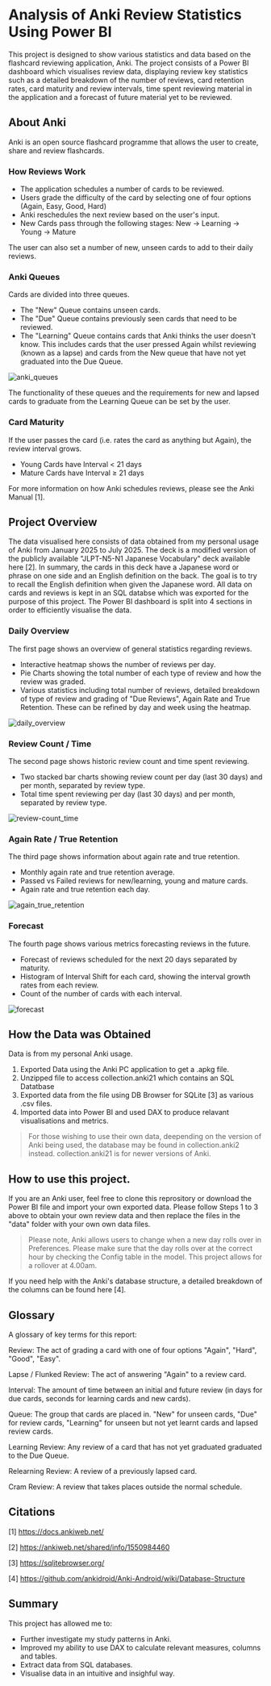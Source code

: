 # Analysis of Anki Review Statistics Using Power BI 
This project is designed to show various statistics and data based on the flashcard reviewing application, Anki.
The project consists of a Power BI dashboard which visualises review data, displaying review key statistics such as a detailed
breakdown of the number of reviews, card retention rates, card maturity and review intervals, time spent reviewing material in the
application and a forecast of future material yet to be reviewed.

## About Anki
Anki is an open source flashcard programme that allows the user to create, share and review flashcards. 

### How Reviews Work
* The application schedules a number of cards to be reviewed.
* Users grade the difficulty of the card by selecting one of four options (Again, Easy, Good, Hard)
* Anki reschedules the next review based on the user's input.
* New Cards pass through the following stages: New -> Learning -> Young -> Mature

The user can also set a number of new, unseen cards to add to their daily reviews.

### Anki Queues
Cards are divided into three queues. 
* The "New" Queue contains unseen cards.
* The "Due" Queue contains previously seen cards that need to be reviewed.
* The "Learning" Queue contains cards that Anki thinks the user doesn't know. This includes cards that the user pressed Again whilst reviewing (known as a lapse) and cards from the New queue that have not yet graduated into the Due Queue.

![anki_queues](Images/anki_kDE8jHGK9L.png)

The functionality of these queues and the requirements for new and lapsed cards to graduate from the Learning Queue can be set by the user.

### Card Maturity
If the user passes the card (i.e. rates the card as anything but Again), the review interval grows.
* Young Cards have Interval < 21 days
* Mature Cards have Interval ≥ 21 days

For more information on how Anki schedules reviews, please see the Anki Manual [1].

## Project Overview
The data visualised here consists of data obtained from my personal usage of Anki from January 2025 to July 2025. The deck is a modified
version of the publicly available "JLPT-N5-N1 Japanese Vocabulary" deck available here [2]. In summary, the cards in this deck have a
Japanese word or phrase on one side and an English definition on the back. The goal is to try to recall the English definition when given the
Japanese word. All data on cards and reviews is kept in an SQL databse which was exported for the purpose of this project. The Power BI
dashboard is split into 4 sections in order to efficiently visualise the data.

### Daily Overview
The first page shows an overview of general statistics regarding reviews. 
* Interactive heatmap shows the number of reviews per day.
* Pie Charts showing the total number of each type of review and how the review was graded.
* Various statistics including total number of reviews, detailed breakdown of type of review and grading of "Due Reviews", Again Rate and True Retention. These can be refined by day and week using the heatmap.

![daily_overview](Images/PBIDesktop_Nak85bXaeI.png)

### Review Count / Time
The second page shows historic review count and time spent reviewing.
* Two stacked bar charts showing review count per day (last 30 days) and per month, separated by review type.
* Total time spent reviewing per day (last 30 days) and per month, separated by review type.

![review-count_time](Images/PBIDesktop_PoQG3ntvMW.png)

### Again Rate / True Retention
The third page shows information about again rate and true retention.
* Monthly again rate and true retention average.
* Passed vs Failed reviews for new/learning, young and mature cards.
* Again rate and true retention each day.

![again_true_retention](Images/PBIDesktop_8NF9RuflDB.png)

### Forecast
The fourth page shows various metrics forecasting reviews in the future.
* Forecast of reviews scheduled for the next 20 days separated by maturity.
* Histogram of Interval Shift for each card, showing the interval growth rates from each review.
* Count of the number of cards with each interval.

![forecast](Images/PBIDesktop_xgZEbHbCuv.png)

## How the Data was Obtained
Data is from my personal Anki usage. 

1. Exported Data using the Anki PC application to get a .apkg file.
2. Unzipped file to access collection.anki21 which contains an SQL Datatbase
3. Exported data from the file using DB Browser for SQLite [3] as various .csv files.
4. Imported data into Power BI and used DAX to produce relavant visualisations and metrics.

> For those wishing to use their own data, deepending on the version of Anki being used, the database may be found in collection.anki2 instead. collection.anki21 is for newer versions of Anki. 

## How to use this project.
If you are an Anki user, feel free to clone this reprository or download the Power BI file and import your own exported data. Please follow Steps 1 to 3 above to obtain your own review data and then replace the files in the "data" folder with your own own data files.

 > Please note, Anki allows users to change when a new day rolls over in Preferences. Please make sure that the day rolls over at the correct hour by checking the Config table in the model. This project allows for a rollover at 4.00am.

If you need help with the Anki's database structure, a detailed breakdown of the columns can be found here [4].

##

## Glossary
A glossary of key terms for this report:

Review: The act of grading a card with one of four options "Again", "Hard", "Good", "Easy".

Lapse / Flunked Review: The act of answering "Again" to a review card.

Interval: The amount of time between an initial and future review (in days for due cards, seconds for learning cards and new cards).

Queue: The group that cards are placed in. "New" for unseen cards, "Due" for review cards, "Learning" for unseen but not yet learnt cards and lapsed review cards.

Learning Review: Any review of a card that has not yet graduated graduated to the Due Queue.

Relearning Review: A review of a previously lapsed card.

Cram Review: A review that takes places outside the normal schedule.

## Citations
[1] https://docs.ankiweb.net/

[2] https://ankiweb.net/shared/info/1550984460

[3] https://sqlitebrowser.org/

[4] https://github.com/ankidroid/Anki-Android/wiki/Database-Structure

## Summary
This project has allowed me to:
* Further investigate my study patterns in Anki.
* Improved my ability to use DAX to calculate relevant measures, columns and tables.
* Extract data from SQL databases.
* Visualise data in an intuitive and insighful way.
